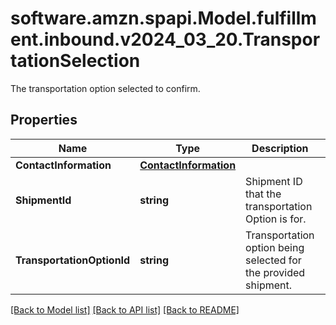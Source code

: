 # software.amzn.spapi.Model.fulfillment.inbound.v2024_03_20.TransportationSelection
The transportation option selected to confirm.

## Properties

Name | Type | Description | Notes
------------ | ------------- | ------------- | -------------
**ContactInformation** | [**ContactInformation**](ContactInformation.md) |  | [optional] 
**ShipmentId** | **string** | Shipment ID that the transportation Option is for. | 
**TransportationOptionId** | **string** | Transportation option being selected for the provided shipment. | 

[[Back to Model list]](../README.md#documentation-for-models) [[Back to API list]](../README.md#documentation-for-api-endpoints) [[Back to README]](../README.md)

